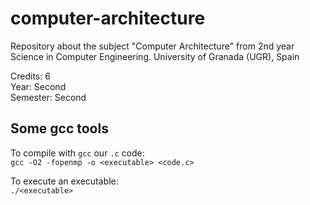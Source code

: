 # computer-architecture
Repository about the subject "Computer Architecture" from 2nd year Science in Computer Engineering. University of Granada (UGR), Spain

Credits: 6<br>
Year: Second<br>
Semester: Second

## Some gcc tools  

To compile with `gcc` our `.c` code:  
`gcc -O2 -fopenmp -o <executable> <code.c>`  

To execute an executable:  
`./<executable>`  


